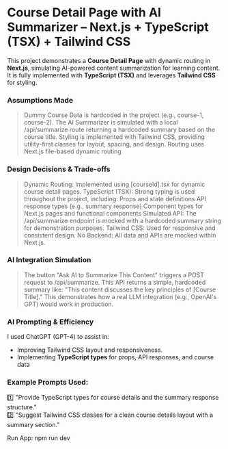 # Course Detail Page with AI Summarizer – Next.js + TypeScript (TSX) + Tailwind CSS

This project demonstrates a **Course Detail Page** with dynamic routing in **Next.js**, simulating AI-powered content summarization for learning content. It is fully implemented with **TypeScript (TSX)** and leverages **Tailwind CSS** for styling.

### Assumptions Made

> Dummy Course Data is hardcoded in the project (e.g., course-1, course-2).
> The AI Summarizer is simulated with a local /api/summarize route returning a hardcoded summary based on the course title.
> Styling is implemented with Tailwind CSS, providing utility-first classes for layout, spacing, and design.
> Routing uses Next.js file-based dynamic routing

### Design Decisions & Trade-offs

> Dynamic Routing: Implemented using [courseId].tsx for dynamic course detail pages.
> TypeScript (TSX): Strong typing is used throughout the project, including:
> Props and state definitions
> API response types (e.g., summary response)
> Component types for Next.js pages and functional components
> Simulated API: The /api/summarize endpoint is mocked with a hardcoded summary string for demonstration purposes.
> Tailwind CSS: Used for responsive and consistent design.
> No Backend: All data and APIs are mocked within Next.js.

### AI Integration Simulation

> The button "Ask AI to Summarize This Content" triggers a POST request to /api/summarize.
> This API returns a simple, hardcoded summary like:
> "This content discusses the key principles of [Course Title]."
> This demonstrates how a real LLM integration (e.g., OpenAI's GPT) would work in production.

### AI Prompting & Efficiency

I used ChatGPT (GPT-4) to assist in:

- Improving Tailwind CSS layout and responsiveness.
- Implementing **TypeScript types** for props, API responses, and course data

### Example Prompts Used:

1️⃣ "Provide TypeScript types for course details and the summary response structure."  
2️⃣ "Suggest Tailwind CSS classes for a clean course details layout with a summary section."

Run App: npm run dev

